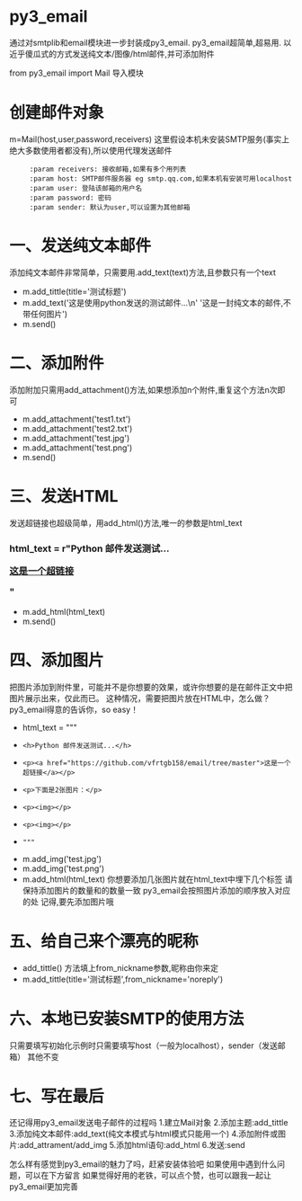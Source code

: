   # py3_email
 通过对smtplib和email模块进一步封装成py3_email.
 py3_email超简单,超易用. 以近乎傻瓜式的方式发送纯文本/图像/html邮件,并可添加附件

 from py3_email import Mail 导入模块

 # 创建邮件对象
 m=Mail(host,user,password,receivers)
 这里假设本机未安装SMTP服务(事实上绝大多数使用者都没有),所以使用代理发送邮件

         :param receivers: 接收邮箱,如果有多个用列表
         :param host: SMTP邮件服务器 eg smtp.qq.com,如果本机有安装可用localhost
         :param user: 登陆该邮箱的用户名
         :param password: 密码
         :param sender: 默认为user,可以设置为其他邮箱

 # 一、发送纯文本邮件
 添加纯文本邮件非常简单，只需要用.add_text(text)方法,且参数只有一个text
  + m.add_tittle(title='测试标题')
  + m.add_text('这是使用python发送的测试邮件...\n'
            '这是一封纯文本的邮件,不带任何图片')
  + m.send()


 # 二、添加附件
 添加附加只需用add_attachment()方法,如果想添加n个附件,重复这个方法n次即可
  + m.add_attachment('test1.txt')
  + m.add_attachment('test2.txt')
  + m.add_attachment('test.jpg')
  + m.add_attachment('test.png')
  + m.send()

 # 三、发送HTML
 发送超链接也超级简单，用add_html()方法,唯一的参数是html_text
  ### html_text = r"<h>Python 邮件发送测试...</h><p><a href="https://github.com/vfrtgb158/email/tree/master">这是一个超链接</a></p>"
  + m.add_html(html_text)
  + m.send()

 # 四、添加图片
 把图片添加到附件里，可能并不是你想要的效果，或许你想要的是在邮件正文中把图片展示出来，仅此而已。
 这种情况，需要把图片放在HTML中，怎么做？
 py3_email得意的告诉你，so easy！
  + html_text = """
  +     <h>Python 邮件发送测试...</h>
  +     <p><a href="https://github.com/vfrtgb158/email/tree/master">这是一个超链接</a></p>
  +     <p>下面是2张图片：</p>
  +     <p><img></p>
  +     <p><img></p>
  +     """
  + m.add_img('test.jpg')
  + m.add_img('test.png')
  + m.add_html(html_text)
 你想要添加几张图片就在html_text中埋下几个<img>标签
 请保持添加图片的数量和<img>的数量一致
 py3_email会按照图片添加的顺序放入对应的<img>处
 记得,要先添加图片哦

 # 五、给自己来个漂亮的昵称
  + add_tittle() 方法填上from_nickname参数,昵称由你来定
  + m.add_tittle(title='测试标题',from_nickname='noreply')

 # 六、本地已安装SMTP的使用方法
 只需要填写初始化示例时只需要填写host（一般为localhost），sender（发送邮箱）
 其他不变

 # 七、写在最后
 还记得用py3_email发送电子邮件的过程吗
 1.建立Mail对象
 2.添加主题:add_tittle
 3.添加纯文本邮件:add_text(纯文本模式与html模式只能用一个)
 4.添加附件或图片:add_attrament/add_img
 5.添加html语句:add_html
 6.发送:send


 怎么样有感觉到py3_email的魅力了吗，赶紧安装体验吧
 如果使用中遇到什么问题，可以在下方留言
 如果觉得好用的老铁，可以点个赞，也可以跟我一起让py3_email更加完善
